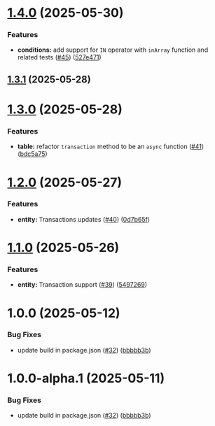 # [1.4.0](https://github.com/Kysumi/dyno-table/compare/v1.3.1...v1.4.0) (2025-05-30)


### Features

* **conditions:** add support for `IN` operator with `inArray` function and related tests ([#45](https://github.com/Kysumi/dyno-table/issues/45)) ([527e471](https://github.com/Kysumi/dyno-table/commit/527e4713ad3960b6cb4409fc1ef4ee20afc94792))

## [1.3.1](https://github.com/Kysumi/dyno-table/compare/v1.3.0...v1.3.1) (2025-05-28)

# [1.3.0](https://github.com/Kysumi/dyno-table/compare/v1.2.0...v1.3.0) (2025-05-28)


### Features

* **table:** refactor `transaction` method to be an `async` function ([#41](https://github.com/Kysumi/dyno-table/issues/41)) ([bdc5a75](https://github.com/Kysumi/dyno-table/commit/bdc5a756a08188ac7f278d8f0a1bafab7070f7c3))

# [1.2.0](https://github.com/Kysumi/dyno-table/compare/v1.1.0...v1.2.0) (2025-05-27)


### Features

* **entity:** Transactions updates ([#40](https://github.com/Kysumi/dyno-table/issues/40)) ([0d7b65f](https://github.com/Kysumi/dyno-table/commit/0d7b65f02770857c26e2fa1dfbb1260f0764177b))

# [1.1.0](https://github.com/Kysumi/dyno-table/compare/v1.0.0...v1.1.0) (2025-05-26)


### Features

* **entity:** Transaction support ([#39](https://github.com/Kysumi/dyno-table/issues/39)) ([5497269](https://github.com/Kysumi/dyno-table/commit/54972691274d81fbcfb9041be4449c90d7815d4f))

# 1.0.0 (2025-05-12)


### Bug Fixes

* update build in package.json ([#32](https://github.com/Kysumi/dyno-table/issues/32)) ([bbbbb3b](https://github.com/Kysumi/dyno-table/commit/bbbbb3b54e037cca4c341c956c0f4204ec09c162))

# 1.0.0-alpha.1 (2025-05-11)


### Bug Fixes

* update build in package.json ([#32](https://github.com/Kysumi/dyno-table/issues/32)) ([bbbbb3b](https://github.com/Kysumi/dyno-table/commit/bbbbb3b54e037cca4c341c956c0f4204ec09c162))
